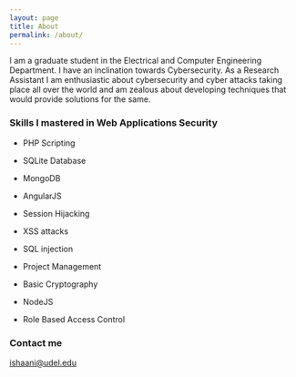 ```yaml
---
layout: page
title: About
permalink: /about/
---
```


I am a graduate student in the Electrical and Computer Engineering Department. I have an inclination towards Cybersecurity. As a Research Assistant I am enthusiastic about cybersecurity and cyber attacks taking place all over the world and am zealous about developing techniques that would provide solutions for the same. 

### Skills I mastered in Web Applications Security

* PHP Scripting   

* SQLite Database

* MongoDB

* AngularJS

* Session Hijacking

* XSS attacks

* SQL injection

* Project Management

* Basic Cryptography

* NodeJS

* Role Based Access Control

### Contact me

[ishaani@udel.edu](mailto:ishaani@udel.edu)
